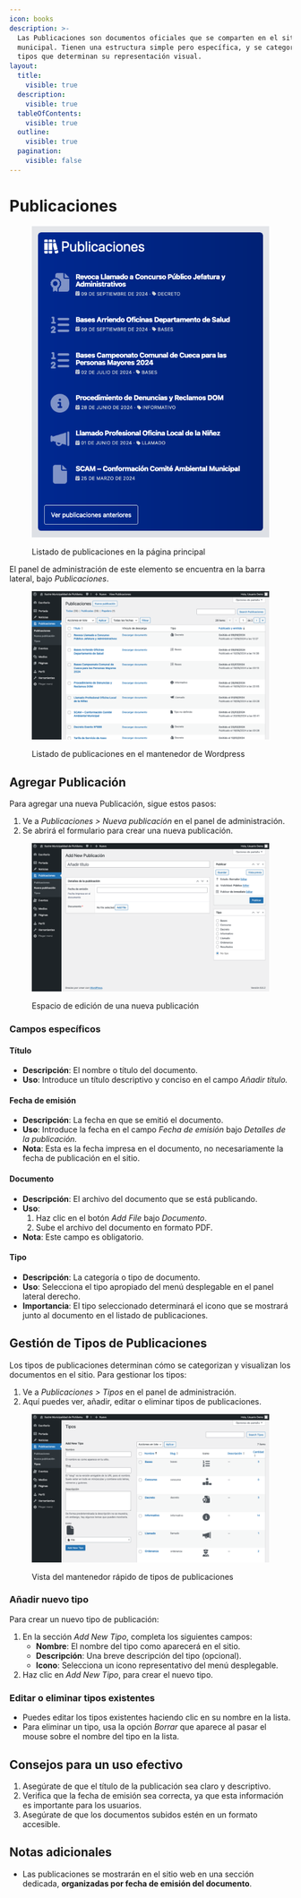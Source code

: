```yaml
---
icon: books
description: >-
  Las Publicaciones son documentos oficiales que se comparten en el sitio web
  municipal. Tienen una estructura simple pero específica, y se categorizan por
  tipos que determinan su representación visual.
layout:
  title:
    visible: true
  description:
    visible: true
  tableOfContents:
    visible: true
  outline:
    visible: true
  pagination:
    visible: false
---
```


# Publicaciones

<figure><img src="../.gitbook/assets/Publicaciones.png" alt=""><figcaption><p>Listado de publicaciones en la página principal</p></figcaption></figure>

El panel de administración de este elemento se encuentra en la barra lateral, bajo _Publicaciones_.

<figure><img src="../.gitbook/assets/VistaListadoPublicaciones.png" alt=""><figcaption><p>Listado de publicaciones en el mantenedor de Wordpress</p></figcaption></figure>

## Agregar Publicación

Para agregar una nueva Publicación, sigue estos pasos:

1. Ve a _Publicaciones > Nueva publicación_ en el panel de administración.
2. Se abrirá el formulario para crear una nueva publicación.

<figure><img src="../.gitbook/assets/VistaNuevaPublicacion.png" alt=""><figcaption><p>Espacio de edición de una nueva publicación</p></figcaption></figure>

### Campos específicos

#### **Título**

* **Descripción**: El nombre o título del documento.
* **Uso**: Introduce un título descriptivo y conciso en el campo _Añadir título._

#### **Fecha de emisión**

* **Descripción**: La fecha en que se emitió el documento.
* **Uso**: Introduce la fecha en el campo _Fecha de emisión_ bajo _Detalles de la publicación._
* **Nota**: Esta es la fecha impresa en el documento, no necesariamente la fecha de publicación en el sitio.

#### **Documento**

* **Descripción**: El archivo del documento que se está publicando.
* **Uso**:
  1. Haz clic en el botón _Add File_ bajo _Documento_.
  2. Sube el archivo del documento en formato PDF.
* **Nota**: Este campo es obligatorio.

#### **Tipo**

* **Descripción**: La categoría o tipo de documento.
* **Uso**: Selecciona el tipo apropiado del menú desplegable en el panel lateral derecho.
* **Importancia**: El tipo seleccionado determinará el icono que se mostrará junto al documento en el listado de publicaciones.

## Gestión de Tipos de Publicaciones

Los tipos de publicaciones determinan cómo se categorizan y visualizan los documentos en el sitio. Para gestionar los tipos:

1. Ve a _Publicaciones > Tipos_ en el panel de administración.
2. Aquí puedes ver, añadir, editar o eliminar tipos de publicaciones.

<figure><img src="../.gitbook/assets/VistaTiposPublicaciones.png" alt=""><figcaption><p>Vista del mantenedor rápido de tipos de publicaciones</p></figcaption></figure>

### Añadir nuevo tipo

Para crear un nuevo tipo de publicación:

1. En la sección _Add New Tipo_, completa los siguientes campos:
   * **Nombre**: El nombre del tipo como aparecerá en el sitio.
   * **Descripción**: Una breve descripción del tipo (opcional).
   * **Icono**: Selecciona un icono representativo del menú desplegable.
2. Haz clic en _Add New Tipo_, para crear el nuevo tipo.

### Editar o eliminar tipos existentes

* Puedes editar los tipos existentes haciendo clic en su nombre en la lista.
* Para eliminar un tipo, usa la opción _Borrar_ que aparece al pasar el mouse sobre el nombre del tipo en la lista.

## Consejos para un uso efectivo

1. Asegúrate de que el título de la publicación sea claro y descriptivo.
2. Verifica que la fecha de emisión sea correcta, ya que esta información es importante para los usuarios.
3. Asegúrate de que los documentos subidos estén en un formato accesible.

## Notas adicionales

* Las publicaciones se mostrarán en el sitio web en una sección dedicada, **organizadas por fecha de emisión del documento**.
